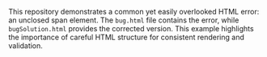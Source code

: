 This repository demonstrates a common yet easily overlooked HTML error: an unclosed span element.  The `bug.html` file contains the error, while `bugSolution.html` provides the corrected version.  This example highlights the importance of careful HTML structure for consistent rendering and validation.